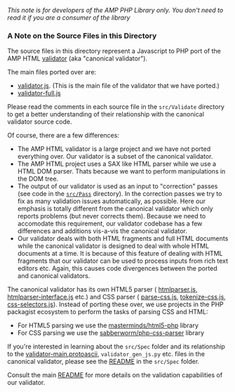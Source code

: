 _This note is for developers of the AMP PHP Library only. You don't need to read it if you are a consumer of the library_

### A Note on the Source Files in this Directory

The source files in this directory represent a Javascript to PHP port of the AMP HTML [validator](https://github.com/ampproject/amphtml/tree/main/validator) (aka "canonical validator").

The main files ported over are:
- [validator.js](https://github.com/ampproject/amphtml/blob/main/validator/validator.js). (This is the main file of the validator that we have ported.)
- [validator-full.js](https://github.com/ampproject/amphtml/blob/main/validator/validator-full.js)


Please read the comments in each source file in the `src/Validate` directory to get a better understanding of their relationship with the canonical validator source code.

Of course, there are a few differences:
- The AMP HTML validator is a large project and we have not ported everything over. Our validator is a subset of the canonical validator.
- The AMP HTML project uses a SAX like HTML parser while we use a HTML DOM parser. Thats because we want to perform manipulations in the DOM tree.
- The output of our validator is used as an input to "correction" passes (see code in the [`src/Pass`](https://github.com/Lullabot/amp-library/tree/main/src/Pass) directory). In the correction passes we try to fix as many validation issues automatically, as possible. Here our emphasis is totally different from the canonical validator which only reports problems (but never corrects them). Because we need to accomodate this requirement, our validator codebase has a few differences and additions vis-a-vis the canonical validator.
- Our validator deals with both HTML fragments and full HTML documents while the canonical validator is designed to deal with whole HTML documents at a time. It is because of this feature of dealing with HTML fragments that our validator can be used to process inputs from rich text editors etc. Again, this causes code divergences between the ported and canonical validators.

The canonical validator has its own HTML5 parser ( [htmlparser.js](https://github.com/ampproject/amphtml/blob/main/validator/htmlparser.js), [htmlparser-interface.js](https://github.com/ampproject/amphtml/blob/main/validator/htmlparser-interface.js) etc.) and CSS parser ( [parse-css.js](https://github.com/ampproject/amphtml/blob/main/validator/parse-css.js), [tokenize-css.js](https://github.com/ampproject/amphtml/blob/main/validator/tokenize-css.js), [css-selectors.js](https://github.com/ampproject/amphtml/blob/main/validator/css-selectors.js)). Instead of porting these over, we use projects in the PHP packagist ecosystem to perform the tasks of parsing CSS and HTML:
- For HTML5 parsing we use the [masterminds/html5-php](https://github.com/Masterminds/html5-php) library
- For CSS parsing we use the [sabberworm/php-css-parser](https://github.com/sabberworm/PHP-CSS-Parser) library

If you're interested in learning about the `src/Spec` folder and its relationship to the [validator-main.protoascii](https://github.com/ampproject/amphtml/blob/main/validator/validator-main.protoascii), `validator_gen_js.py` etc. files in the canonical validator, please see the [README](https://github.com/Lullabot/amp-library/blob/main/src/Spec/README.md) in the `src/Spec` folder.

Consult the main [README](https://github.com/Lullabot/amp-library/blob/main/README.md) for more details on the validation capabilities of our validator.
